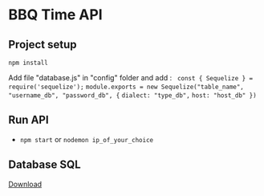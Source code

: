 # BBQ Time API

## Project setup
 `npm install`

Add file "database.js" in "config" folder and add :
`
const { Sequelize } = require('sequelize');`
`module.exports = new Sequelize("table_name", "username_db", "password_db", {`
 `dialect: "type_db",`
  `host: "host_db" })`

## Run API

- `npm start` or `nodemon ip_of_your_choice`

## Database SQL 
[Download](##%20Database:%20%20https://drive.google.com/file/d/1dUXeOzGpG8bPb2EAVVT-M2WCRmhcbJSI/view)
